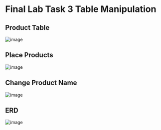 # Final Lab Task 3 Table Manipulation

## Product Table

![image](https://github.com/user-attachments/assets/eab98e08-3f1c-4e20-b4b4-a4684bd9d999)

## Place Products

![image](https://github.com/user-attachments/assets/066b6974-ff1e-4a83-b4f3-b07fc2393dc5)

## Change Product Name

![image](https://github.com/user-attachments/assets/dc63f906-f650-4a4c-a8b8-545458fcb820)

## ERD

![image](https://github.com/user-attachments/assets/5e4fb530-9755-4df5-b4ba-782fb98a7529)



